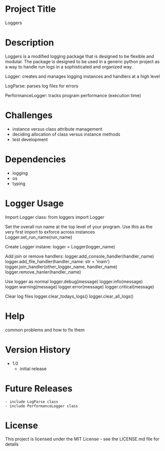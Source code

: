 # Project Title
Loggers


# Description
Loggers is a modified logging package that is designed to be flexible and modular.
The package is designed to be used in a generic python project as a way to handle run logs in a
sophisticated and organized way.

Logger: creates and manages logging instances and handlers at a high level

LogParse: parses log files for errors

PerformanceLogger: tracks program performance (execution time)


# Challenges
- instance versus class attribute management
- deciding allocation of class versus instance methods
- test development


# Dependencies
- logging
- os
- typing


# Logger Usage
Import Logger class:
from loggers import Logger

Set the overall run name at the top level of your program.
Use this as the very first import to exforce across instances
Logger.set_run_name(run_name)


Create Logger instane:
logger = Logger(logger_name)

Add join or remove handlers:
logger.add_console_handler(handler_name)
logger.add_file_handler(handler_name: str = 'main')
logger.join_handler(other_logger_name, handler_name)
logger.remove_hanler(handler_name)

Use logger as normal
logger.debug(message)
logger.info(message)
logger.warning(message)
logger.error(message)
logger.critical(message)

Clear log files
logger.clear_todays_logs()
logger.clear_all_logs()


# Help
common problems and how to fix them


# Version History
- 1.0 
    - initial release


# Future Releases
    - include LogParse class
    - include PerformanceLogger class


# License
This project is licensed under the MIT License - see the LICENSE.md file for details